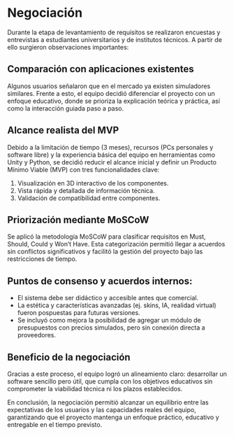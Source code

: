 # Negociación 

Durante la etapa de levantamiento de requisitos se realizaron encuestas y entrevistas a estudiantes universitarios y de institutos técnicos. A partir de ello surgieron observaciones importantes:  

## Comparación con aplicaciones existentes

Algunos usuarios señalaron que en el mercado ya existen simuladores similares. Frente a esto, el equipo decidió diferenciar el proyecto con un enfoque educativo, donde se prioriza la explicación teórica y práctica, así como la interacción guiada paso a paso.  

## Alcance realista del MVP

Debido a la limitación de tiempo (3 meses), recursos (PCs personales y software libre) y la experiencia básica del equipo en herramientas como Unity y Python, se decidió reducir el alcance inicial y definir un Producto Mínimo Viable (MVP) con tres funcionalidades clave:  
  1. Visualización en 3D interactivo de los componentes.  
  2. Vista rápida y detallada de información técnica.  
  3. Validación de compatibilidad entre componentes.  

## Priorización mediante MoSCoW
Se aplicó la metodología MoSCoW para clasificar requisitos en Must, Should, Could y Won’t Have. Esta categorización permitió llegar a acuerdos sin conflictos significativos y facilitó la gestión del proyecto bajo las restricciones de tiempo.  

## Puntos de consenso y acuerdos internos:
  - El sistema debe ser didáctico y accesible antes que comercial.  
  - La estética y características avanzadas (ej. skins, IA, realidad virtual) fueron pospuestas para futuras versiones.  
  - Se incluyó como mejora la posibilidad de agregar un módulo de presupuestos con precios simulados, pero sin conexión directa a proveedores.  

## Beneficio de la negociación
Gracias a este proceso, el equipo logró un alineamiento claro: desarrollar un software sencillo pero útil, que cumpla con los objetivos educativos sin comprometer la viabilidad técnica ni los plazos establecidos.  

En conclusión, la negociación permitió alcanzar un equilibrio entre las expectativas de los usuarios y las capacidades reales del equipo, garantizando que el proyecto mantenga un enfoque práctico, educativo y entregable en el tiempo previsto.
